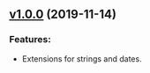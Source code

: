 ## [v1.0.0](https://github.com/Lowpoc/SmallExtesions/releases/tag/V1.0.0) (2019-11-14)
### Features:
- Extensions for strings and dates.